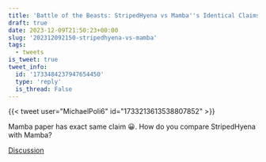 ```yaml
---
title: 'Battle of the Beasts: StripedHyena vs Mamba''s Identical Claims'
draft: true
date: 2023-12-09T21:50:23+00:00
slug: '202312092150-stripedhyena-vs-mamba'
tags:
  - tweets
is_tweet: true
tweet_info:
  id: '1733484237947654450'
  type: 'reply'
  is_thread: False
---
```




{{< tweet user="MichaelPoli6" id="1733213613538807852" >}}

Mamba paper has exact same claim 😀. How do you compare StripedHyena with Mamba?

[Discussion](https://x.com/sytelus/status/1733484237947654450)
